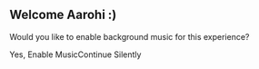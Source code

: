 ## Welcome Aarohi :)

Would you like to enable background music for this experience?

Yes, Enable MusicContinue Silently